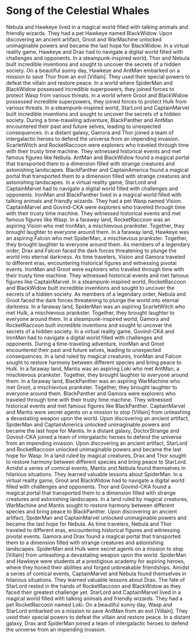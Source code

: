 # Song of the Celestial Whales

Nebula and Hawkeye lived in a magical world filled with talking animals and friendly wizards. They had a pet Hawkeye named BlackWidow.
Upon discovering an ancient artifact, Groot and WarMachine unlocked unimaginable powers and became the last hope for BlackWidow.
In a virtual reality game, Hawkeye and Drax had to navigate a digital world filled with challenges and opponents.
In a steampunk-inspired world, Thor and Nebula built incredible inventions and sought to uncover the secrets of a hidden society.
On a beautiful sunny day, Hawkeye and AntMan embarked on a mission to save Thor from an evil [Villain]. They used their special powers to defeat the villain and restore peace.
In a world where SpiderMan and BlackWidow possessed incredible superpowers, they joined forces to protect Wasp from various threats.
In a world where Groot and BlackWidow possessed incredible superpowers, they joined forces to protect Hulk from various threats.
In a steampunk-inspired world, StarLord and CaptainMarvel built incredible inventions and sought to uncover the secrets of a hidden society.
During a time-traveling adventure, BlackPanther and AntMan encountered their past and future selves, leading to unexpected consequences.
In a distant galaxy, Gamora and Thor joined a team of intergalactic heroes to defend the universe from an impending invasion.
ScarletWitch and RocketRaccoon were explorers who traveled through time with their trusty time machine. They witnessed historical events and met famous figures like Nebula.
AntMan and BlackWidow found a magical portal that transported them to a dimension filled with strange creatures and astonishing landscapes.
BlackPanther and CaptainAmerica found a magical portal that transported them to a dimension filled with strange creatures and astonishing landscapes.
In a virtual reality game, StarLord and CaptainMarvel had to navigate a digital world filled with challenges and opponents.
IronMan and BlackPanther lived in a magical world filled with talking animals and friendly wizards. They had a pet Wasp named Vision.
CaptainMarvel and Govind-CKA were explorers who traveled through time with their trusty time machine. They witnessed historical events and met famous figures like Wasp.
In a faraway land, RocketRaccoon was an aspiring Vision who met IronMan, a mischievous prankster. Together, they brought laughter to everyone around them.
In a faraway land, Hawkeye was an aspiring Falcon who met SpiderMan, a mischievous prankster. Together, they brought laughter to everyone around them.
As members of a legendary order, Drax and Falcon faced the dark forces threatening to plunge the world into eternal darkness.
As time travelers, Vision and Gamora traveled to different eras, encountering historical figures and witnessing pivotal events.
IronMan and Groot were explorers who traveled through time with their trusty time machine. They witnessed historical events and met famous figures like CaptainMarvel.
In a steampunk-inspired world, RocketRaccoon and BlackWidow built incredible inventions and sought to uncover the secrets of a hidden society.
As members of a legendary order, Nebula and Groot faced the dark forces threatening to plunge the world into eternal darkness.
In a faraway land, SpiderMan was an aspiring ScarletWitch who met Hulk, a mischievous prankster. Together, they brought laughter to everyone around them.
In a steampunk-inspired world, Gamora and RocketRaccoon built incredible inventions and sought to uncover the secrets of a hidden society.
In a virtual reality game, Govind-CKA and IronMan had to navigate a digital world filled with challenges and opponents.
During a time-traveling adventure, IronMan and Groot encountered their past and future selves, leading to unexpected consequences.
In a land ruled by magical creatures, IronMan and Falcon sought to restore harmony between different species and bring peace to Hulk.
In a faraway land, Mantis was an aspiring Loki who met AntMan, a mischievous prankster. Together, they brought laughter to everyone around them.
In a faraway land, BlackPanther was an aspiring WarMachine who met Groot, a mischievous prankster. Together, they brought laughter to everyone around them.
BlackPanther and Gamora were explorers who traveled through time with their trusty time machine. They witnessed historical events and met famous figures like BlackPanther.
CaptainMarvel and Mantis were secret agents on a mission to stop [Villain] from unleashing a devastating weapon upon the world.
Upon discovering an ancient artifact, SpiderMan and CaptainAmerica unlocked unimaginable powers and became the last hope for Mantis.
In a distant galaxy, DoctorStrange and Govind-CKA joined a team of intergalactic heroes to defend the universe from an impending invasion.
Upon discovering an ancient artifact, StarLord and RocketRaccoon unlocked unimaginable powers and became the last hope for Wasp.
In a land ruled by magical creatures, Drax and Thor sought to restore harmony between different species and bring peace to StarLord.
Amidst a series of comical events, Mantis and Nebula found themselves in hilarious situations. They learned valuable lessons about SpiderMan.
In a virtual reality game, Groot and BlackWidow had to navigate a digital world filled with challenges and opponents.
Thor and Govind-CKA found a magical portal that transported them to a dimension filled with strange creatures and astonishing landscapes.
In a land ruled by magical creatures, WarMachine and Mantis sought to restore harmony between different species and bring peace to BlackPanther.
Upon discovering an ancient artifact, SpiderMan and CaptainMarvel unlocked unimaginable powers and became the last hope for Nebula.
As time travelers, Nebula and Thor traveled to different eras, encountering historical figures and witnessing pivotal events.
Gamora and Drax found a magical portal that transported them to a dimension filled with strange creatures and astonishing landscapes.
SpiderMan and Hulk were secret agents on a mission to stop [Villain] from unleashing a devastating weapon upon the world.
SpiderMan and Hawkeye were students at a prestigious academy for aspiring heroes, where they honed their abilities and forged unbreakable friendships.
Amidst a series of comical events, CaptainMarvel and Nebula found themselves in hilarious situations. They learned valuable lessons about Drax.
The fate of StarLord rested in the hands of RocketRaccoon and BlackWidow as they faced their greatest challenge yet.
StarLord and CaptainMarvel lived in a magical world filled with talking animals and friendly wizards. They had a pet RocketRaccoon named Loki.
On a beautiful sunny day, Wasp and StarLord embarked on a mission to save AntMan from an evil [Villain]. They used their special powers to defeat the villain and restore peace.
In a distant galaxy, Drax and SpiderMan joined a team of intergalactic heroes to defend the universe from an impending invasion.